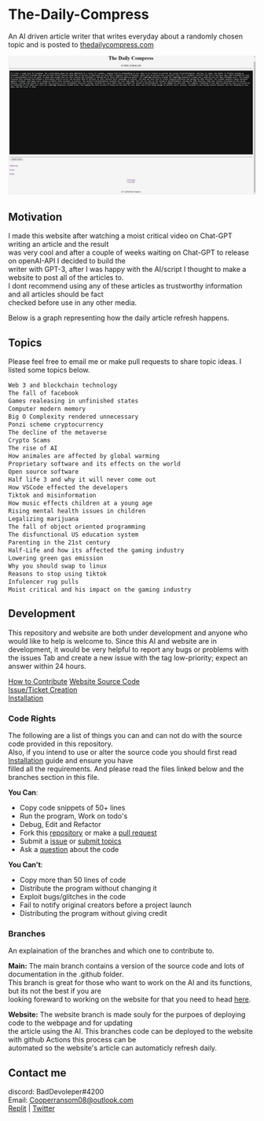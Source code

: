 # The-Daily-Compress
An AI driven article writer that writes everyday about a randomly chosen topic and is posted to [thedailycompress.com](https://itzcozi.github.io/The-Daily-Compress/)

![Website article](.github/TDC.Home.jpg "Website article")


## Motivation
I made this website after watching a moist critical video on Chat-GPT writing an article and the result  
was very cool and after a couple of weeks waiting on Chat-GPT to release on openAI-API I decided to build the  
writer with GPT-3, after I was happy with the AI/script I thought to make a website to post all of the articles to.  
I dont recommend using any of these articles as trustworthy information and all articles should be fact  
checked before use in any other media.

Below is a graph representing how the daily article refresh happens.

## Topics
Please feel free to email me or make pull requests to share topic ideas. I listed some topics below.

```
Web 3 and blockchain technology
The fall of facebook
Games realeasing in unfinished states
Computer modern memory
Big O Complexity rendered unnecessary
Ponzi scheme cryptocurrency
The decline of the metaverse
Crypto Scams
The rise of AI
How animales are affected by global warming
Proprietary software and its effects on the world
Open source software
Half life 3 and why it will never come out
How VSCode effected the developers
Tiktok and misinformation
How music effects children at a young age
Rising mental health issues in children
Legalizing marijuana
The fall of object oriented programming
The disfunctional US education system
Parenting in the 21st century
Half-Life and how its affected the gaming industry
Lowering green gas emission
Why you should swap to linux
Reasons to stop using tiktok
Infulencer rug pulls
Moist critical and his impact on the gaming industry
```


## Development
This repository and website are both under development and anyone who would like to help is welcome to.
Since this AI and website are in development, it would be very helpful to report any bugs or problems with the issues
Tab and create a new issue with the tag low-priority; expect an answer within 24 hours.

[How to Contribute](.github/HOW-TO:Contribute.md)
[Website Source Code](https://github.com/itzCozi/The-Daily-Compress/tree/website)  
[Issue/Ticket Creation](https://github.com/itzCozi/The-Daily-Compress/blob/main/.github/HOW-TO:Create_Ticket.md)  
[Installation](https://github.com/itzCozi/The-Daily-Compress/blob/main/.github/HOW-TO:Install-Project.md)


### Code Rights
The following are a list of things you can and can not do with the source code provided in this repository.  
Also, if you intend to use or alter the source code you should first read [Installation](https://github.com/itzCozi/The-Daily-Compress/blob/main/.github/HOW-TO:Install-Project.md) guide and ensure you have  
filled all the requirements. And please read the files linked below and the branches section in this file. 

**You Can**: 
* Copy code snippets of 50+ lines 
* Run the program, Work on todo's 
* Debug, Edit and Refactor
* Fork this [repository](.github/HOW-TO:Contribute.md) or make a [pull request](.github/HOW-TO:Contribute.md)
* Submit a [issue](.github/HOW-TO:Create_Ticket.md) or [submit topics](https://github.com/itzCozi/The-Daily-Compress/issues/new?assignees=&labels=Priority%3A+medium%2C+Topic-submission&template=topic-submission.md&title=)
* Ask a [question](https://github.com/itzCozi/The-Daily-Compress/issues/new?assignees=&labels=Priority%3A+medium%2C+Topic-submission&template=question.md&title=) about the code

**You Can't**:
* Copy more than 50 lines of code
* Distribute the program without changing it
* Exploit bugs/glitches in the code
* Fail to notify original creators before a project launch 
* Distributing the program without giving credit

### Branches
An explaination of the branches and which one to contribute to.

**Main:** The main branch contains a version of the source code and lots of documentation in the .github folder.  
This branch is great for those who want to work on the AI and its functions, but its not the best if you are  
looking foreward to working on the website for that you need to head [here](https://github.com/itzCozi/The-Daily-Compress/tree/website). 

**Website:** The website branch is made souly for the purpoes of deploying code to the webpage and for updating  
the article using the AI. This branches code can be deployed to the website with github Actions this process can be  
automated so the website's article can automaticly refresh daily. 


## Contact me
discord: BadDevoleper#4200                                                                                                 
Email: Cooperransom08@outlook.com                                                                                          
[Replit](https://replit.com/@cozi08) | 
[Twitter](https://twitter.com/ransom_cooper)
